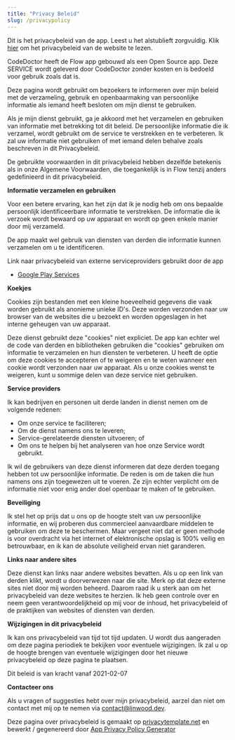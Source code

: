 ```yaml
---
title: "Privacy Beleid"
slug: /privacypolicy
---
```


Dit is het privacybeleid van de app. Leest u het alstublieft zorgvuldig. Klik [hier](https://go.linwood.dev/privacypolicy) om het privacybeleid van de website te lezen.

CodeDoctor heeft de Flow app gebouwd als een Open Source app. Deze SERVICE wordt geleverd door CodeDoctor zonder kosten en is bedoeld voor gebruik zoals dat is.

Deze pagina wordt gebruikt om bezoekers te informeren over mijn beleid met de verzameling, gebruik en openbaarmaking van persoonlijke informatie als iemand heeft besloten om mijn dienst te gebruiken.

Als je mijn dienst gebruikt, ga je akkoord met het verzamelen en gebruiken van informatie met betrekking tot dit beleid. De persoonlijke informatie die ik verzamel, wordt gebruikt om de service te verstrekken en te verbeteren. Ik zal uw informatie niet gebruiken of met iemand delen behalve zoals beschreven in dit Privacybeleid.

De gebruikte voorwaarden in dit privacybeleid hebben dezelfde betekenis als in onze Algemene Voorwaarden, die toegankelijk is in Flow tenzij anders gedefinieerd in dit privacybeleid.

**Informatie verzamelen en gebruiken**

Voor een betere ervaring, kan het zijn dat ik je nodig heb om ons bepaalde persoonlijk identificeerbare informatie te verstrekken. De informatie die ik verzoek wordt bewaard op uw apparaat en wordt op geen enkele manier door mij verzameld.

De app maakt wel gebruik van diensten van derden die informatie kunnen verzamelen om u te identificeren.

Link naar privacybeleid van externe serviceproviders gebruikt door de app

* [Google Play Services](https://www.google.com/policies/privacy/)

**Koekjes**

Cookies zijn bestanden met een kleine hoeveelheid gegevens die vaak worden gebruikt als anonieme unieke ID's. Deze worden verzonden naar uw browser van de websites die u bezoekt en worden opgeslagen in het interne geheugen van uw apparaat.

Deze dienst gebruikt deze "cookies" niet expliciet. De app kan echter wel de code van derden en bibliotheken gebruiken die "cookies" gebruiken om informatie te verzamelen en hun diensten te verbeteren. U heeft de optie om deze cookies te accepteren of te weigeren en te weten wanneer een cookie wordt verzonden naar uw apparaat. Als u onze cookies wenst te weigeren, kunt u sommige delen van deze service niet gebruiken.

**Service providers**

Ik kan bedrijven en personen uit derde landen in dienst nemen om de volgende redenen:

* Om onze service te faciliteren;
* Om de dienst namens ons te leveren;
* Service-gerelateerde diensten uitvoeren; of
* Om ons te helpen bij het analyseren van hoe onze Service wordt gebruikt.

Ik wil de gebruikers van deze dienst informeren dat deze derden toegang hebben tot uw persoonlijke informatie. De reden is om de taken die hun namens ons zijn toegewezen uit te voeren. Ze zijn echter verplicht om de informatie niet voor enig ander doel openbaar te maken of te gebruiken.

**Beveiliging**

Ik stel het op prijs dat u ons op de hoogte stelt van uw persoonlijke informatie, en wij proberen dus commercieel aanvaardbare middelen te gebruiken om deze te beschermen. Maar vergeet niet dat er geen methode is voor overdracht via het internet of elektronische opslag is 100% veilig en betrouwbaar, en ik kan de absolute veiligheid ervan niet garanderen.

**Links naar andere sites**

Deze dienst kan links naar andere websites bevatten. Als u op een link van derden klikt, wordt u doorverwezen naar die site. Merk op dat deze externe sites niet door mij worden beheerd. Daarom raad ik u sterk aan om het privacybeleid van deze websites te herzien. Ik heb geen controle over en neem geen verantwoordelijkheid op mij voor de inhoud, het privacybeleid of de praktijken van websites of diensten van derden.

**Wijzigingen in dit privacybeleid**

Ik kan ons privacybeleid van tijd tot tijd updaten. U wordt dus aangeraden om deze pagina periodiek te bekijken voor eventuele wijzigingen. Ik zal u op de hoogte brengen van eventuele wijzigingen door het nieuwe privacybeleid op deze pagina te plaatsen.

Dit beleid is van kracht vanaf 2021-02-07

**Contacteer ons**

Als u vragen of suggesties hebt over mijn privacybeleid, aarzel dan niet om contact met mij op te nemen via contact@linwood.dev.

Deze pagina over privacybeleid is gemaakt op [privacytemplate.net](https://privacypolicytemplate.net) en bewerkt / gegenereerd door [App Privacy Policy Generator](https://app-privacy-policy-generator.nisrulz.com/)
